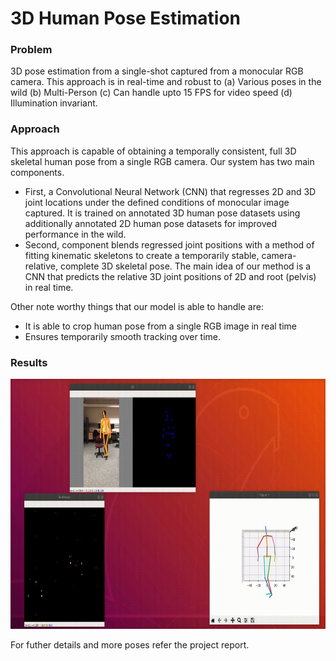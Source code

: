 # 3D Human Pose Estimation

### Problem 
3D pose estimation from a single-shot captured from a monocular RGB camera. 
This approach is in real-time and robust to 
(a) Various poses in the wild 
(b) Multi-Person 
(c) Can handle upto 15 FPS for video speed
(d) Illumination invariant.

### Approach
This approach is capable of obtaining a temporally consistent, full 3D skeletal human pose from a single RGB camera. Our system has two main components.

+ First, a Convolutional Neural Network (CNN) that regresses 2D and 3D joint locations under the defined conditions of monocular image captured. It is trained on annotated 3D human pose datasets using additionally annotated 2D human pose datasets for improved performance in the wild.
+ Second, component blends regressed joint positions with a method of fitting kinematic skeletons to create a temporarily stable, camera-relative, complete 3D skeletal pose. The main idea of our method is a CNN that predicts the relative 3D joint positions of 2D and root (pelvis) in real time. 

Other note worthy things that our model is able to handle are:
+ It is able to crop human pose from a single RGB image in real time
+ Ensures temporarily smooth tracking over time. 

### Results
<center><img src="Project/Results/video.gif"  width="600" height="400"/>
</center>

For futher details and more poses refer the project report.